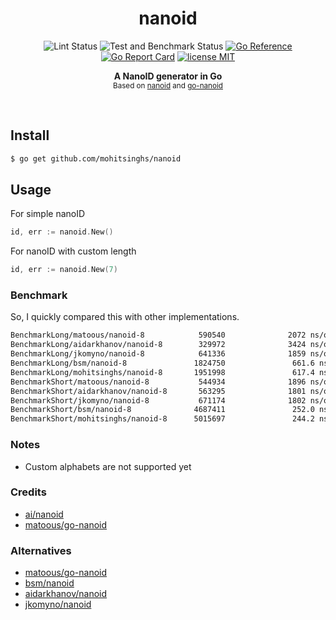 <h1 align='center'>nanoid</h1>
<p align="center">
  <img src="https://github.com/mohitsinghs/nanoid/actions/workflows/lint.yml/badge.svg" alt="Lint Status">
  <img src="https://github.com/mohitsinghs/nanoid/actions/workflows/test.yml/badge.svg" alt="Test and Benchmark Status">
  <a href="https://pkg.go.dev/github.com/mohitsinghs/nanoid"><img src="https://pkg.go.dev/badge/github.com/mohitsinghs/nanoid.svg" alt="Go Reference"></a>
  <a href="https://goreportcard.com/badge/github.com/mohitsinghs/nanoid"><img src="https://goreportcard.com/badge/github.com/mohitsinghs/nanoid" alt="Go Report Card"></a>
  <a href="https://github.com/mohitsinghs/nanoid/blob/master/LICENSE"><img src="https://img.shields.io/github/license/mohitsinghs/nanoid" alt="license MIT"></a>
</p>
<p align="center">
  <b>A NanoID generator in Go</b><br/>
  <sub>Based on <a href="https://github.com/ai/nanoid">nanoid</a> and <a href="https://github.com/matoous/go-nanoid">go-nanoid</a></sub>
</p>
<br />

## Install

```bash
$ go get github.com/mohitsinghs/nanoid
```

## Usage

For simple nanoID

```go
id, err := nanoid.New()
```

For nanoID with custom length

```go
id, err := nanoid.New(7)
```

### Benchmark

So, I quickly compared this with other implementations.

```sh
BenchmarkLong/matoous/nanoid-8            590540              2072 ns/op             144 B/op          3 allocs/op
BenchmarkLong/aidarkhanov/nanoid-8        329972              3424 ns/op              72 B/op          2 allocs/op
BenchmarkLong/jkomyno/nanoid-8            641336              1859 ns/op              72 B/op          3 allocs/op
BenchmarkLong/bsm/nanoid-8               1824750               661.6 ns/op            24 B/op          1 allocs/op
BenchmarkLong/mohitsinghs/nanoid-8       1951998               617.4 ns/op            24 B/op          1 allocs/op
BenchmarkShort/matoous/nanoid-8           544934              1896 ns/op              56 B/op          3 allocs/op
BenchmarkShort/aidarkhanov/nanoid-8       563295              1801 ns/op              24 B/op          2 allocs/op
BenchmarkShort/jkomyno/nanoid-8           671174              1802 ns/op              24 B/op          3 allocs/op
BenchmarkShort/bsm/nanoid-8              4687411               252.0 ns/op             8 B/op          1 allocs/op
BenchmarkShort/mohitsinghs/nanoid-8      5015697               244.2 ns/op             8 B/op          1 allocs/op
```

### Notes

- Custom alphabets are not supported yet

### Credits

- [ai/nanoid](https://github.com/ai/nanoid)
- [matoous/go-nanoid](https://github.com/matoous/go-nanoid)

### Alternatives

- [matoous/go-nanoid](https://github.com/matoous/go-nanoid)
- [bsm/nanoid](https://github.com/bsm/nanoid)
- [aidarkhanov/nanoid](https://github.com/aidarkhanov/nanoid)
- [jkomyno/nanoid](https://github.com/jkomyno/nanoid)
